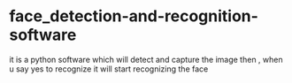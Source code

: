 # face_detection-and-recognition-software
it is a python software which will detect and capture the image then , when u say yes to recognize it will start recognizing the face 
